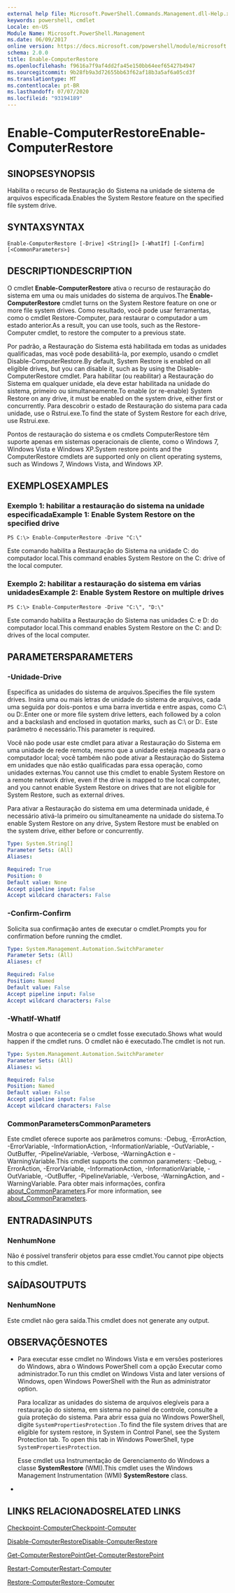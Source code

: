 ```yaml
---
external help file: Microsoft.PowerShell.Commands.Management.dll-Help.xml
keywords: powershell, cmdlet
Locale: en-US
Module Name: Microsoft.PowerShell.Management
ms.date: 06/09/2017
online version: https://docs.microsoft.com/powershell/module/microsoft.powershell.management/enable-computerrestore?view=powershell-5.1&WT.mc_id=ps-gethelp
schema: 2.0.0
title: Enable-ComputerRestore
ms.openlocfilehash: f9616a7f9af4dd2fa45e150bb64eef65427b4947
ms.sourcegitcommit: 9b28fb9a3d72655bb63f62af18b3a5af6a05cd3f
ms.translationtype: MT
ms.contentlocale: pt-BR
ms.lasthandoff: 07/07/2020
ms.locfileid: "93194189"
---
```

# <span data-ttu-id="74c47-103">Enable-ComputerRestore</span><span class="sxs-lookup"><span data-stu-id="74c47-103">Enable-ComputerRestore</span></span>

## <span data-ttu-id="74c47-104">SINOPSE</span><span class="sxs-lookup"><span data-stu-id="74c47-104">SYNOPSIS</span></span>
<span data-ttu-id="74c47-105">Habilita o recurso de Restauração do Sistema na unidade de sistema de arquivos especificada.</span><span class="sxs-lookup"><span data-stu-id="74c47-105">Enables the System Restore feature on the specified file system drive.</span></span>

## <span data-ttu-id="74c47-106">SYNTAX</span><span class="sxs-lookup"><span data-stu-id="74c47-106">SYNTAX</span></span>

```
Enable-ComputerRestore [-Drive] <String[]> [-WhatIf] [-Confirm] [<CommonParameters>]
```

## <span data-ttu-id="74c47-107">DESCRIPTION</span><span class="sxs-lookup"><span data-stu-id="74c47-107">DESCRIPTION</span></span>
<span data-ttu-id="74c47-108">O cmdlet **Enable-ComputerRestore** ativa o recurso de restauração do sistema em uma ou mais unidades do sistema de arquivos.</span><span class="sxs-lookup"><span data-stu-id="74c47-108">The **Enable-ComputerRestore** cmdlet turns on the System Restore feature on one or more file system drives.</span></span>
<span data-ttu-id="74c47-109">Como resultado, você pode usar ferramentas, como o cmdlet Restore-Computer, para restaurar o computador a um estado anterior.</span><span class="sxs-lookup"><span data-stu-id="74c47-109">As a result, you can use tools, such as the Restore-Computer cmdlet, to restore the computer to a previous state.</span></span>

<span data-ttu-id="74c47-110">Por padrão, a Restauração do Sistema está habilitada em todas as unidades qualificadas, mas você pode desabilitá-la, por exemplo, usando o cmdlet Disable-ComputerRestore.</span><span class="sxs-lookup"><span data-stu-id="74c47-110">By default, System Restore is enabled on all eligible drives, but you can disable it, such as by using the Disable-ComputerRestore cmdlet.</span></span>
<span data-ttu-id="74c47-111">Para habilitar (ou reabilitar) a Restauração do Sistema em qualquer unidade, ela deve estar habilitada na unidade do sistema, primeiro ou simultaneamente.</span><span class="sxs-lookup"><span data-stu-id="74c47-111">To enable (or re-enable) System Restore on any drive, it must be enabled on the system drive, either first or concurrently.</span></span>
<span data-ttu-id="74c47-112">Para descobrir o estado de Restauração do sistema para cada unidade, use o Rstrui.exe.</span><span class="sxs-lookup"><span data-stu-id="74c47-112">To find the state of System Restore for each drive, use Rstrui.exe.</span></span>

<span data-ttu-id="74c47-113">Pontos de restauração do sistema e os cmdlets ComputerRestore têm suporte apenas em sistemas operacionais de cliente, como o Windows 7, Windows Vista e Windows XP.</span><span class="sxs-lookup"><span data-stu-id="74c47-113">System restore points and the ComputerRestore cmdlets are supported only on client operating systems, such as Windows 7, Windows Vista, and Windows XP.</span></span>

## <span data-ttu-id="74c47-114">EXEMPLOS</span><span class="sxs-lookup"><span data-stu-id="74c47-114">EXAMPLES</span></span>

### <span data-ttu-id="74c47-115">Exemplo 1: habilitar a restauração do sistema na unidade especificada</span><span class="sxs-lookup"><span data-stu-id="74c47-115">Example 1: Enable System Restore on the specified drive</span></span>

```
PS C:\> Enable-ComputerRestore -Drive "C:\"
```

<span data-ttu-id="74c47-116">Este comando habilita a Restauração do Sistema na unidade C: do computador local.</span><span class="sxs-lookup"><span data-stu-id="74c47-116">This command enables System Restore on the C: drive of the local computer.</span></span>

### <span data-ttu-id="74c47-117">Exemplo 2: habilitar a restauração do sistema em várias unidades</span><span class="sxs-lookup"><span data-stu-id="74c47-117">Example 2: Enable System Restore on multiple drives</span></span>

```
PS C:\> Enable-ComputerRestore -Drive "C:\", "D:\"
```

<span data-ttu-id="74c47-118">Este comando habilita a Restauração do Sistema nas unidades C: e D: do computador local.</span><span class="sxs-lookup"><span data-stu-id="74c47-118">This command enables System Restore on the C: and D: drives of the local computer.</span></span>

## <span data-ttu-id="74c47-119">PARAMETERS</span><span class="sxs-lookup"><span data-stu-id="74c47-119">PARAMETERS</span></span>

### <span data-ttu-id="74c47-120">-Unidade</span><span class="sxs-lookup"><span data-stu-id="74c47-120">-Drive</span></span>
<span data-ttu-id="74c47-121">Especifica as unidades do sistema de arquivos.</span><span class="sxs-lookup"><span data-stu-id="74c47-121">Specifies the file system drives.</span></span>
<span data-ttu-id="74c47-122">Insira uma ou mais letras de unidade do sistema de arquivos, cada uma seguida por dois-pontos e uma barra invertida e entre aspas, como C:\ ou D:\.</span><span class="sxs-lookup"><span data-stu-id="74c47-122">Enter one or more file system drive letters, each followed by a colon and a backslash and enclosed in quotation marks, such as C:\ or D:\.</span></span>
<span data-ttu-id="74c47-123">Este parâmetro é necessário.</span><span class="sxs-lookup"><span data-stu-id="74c47-123">This parameter is required.</span></span>

<span data-ttu-id="74c47-124">Você não pode usar este cmdlet para ativar a Restauração do Sistema em uma unidade de rede remota, mesmo que a unidade esteja mapeada para o computador local; você também não pode ativar a Restauração do Sistema em unidades que não estão qualificadas para essa operação, como unidades externas.</span><span class="sxs-lookup"><span data-stu-id="74c47-124">You cannot use this cmdlet to enable System Restore on a remote network drive, even if the drive is mapped to the local computer, and you cannot enable System Restore on drives that are not eligible for System Restore, such as external drives.</span></span>

<span data-ttu-id="74c47-125">Para ativar a Restauração do sistema em uma determinada unidade, é necessário ativá-la primeiro ou simultaneamente na unidade do sistema.</span><span class="sxs-lookup"><span data-stu-id="74c47-125">To enable System Restore on any drive, System Restore must be enabled on the system drive, either before or concurrently.</span></span>

```yaml
Type: System.String[]
Parameter Sets: (All)
Aliases:

Required: True
Position: 0
Default value: None
Accept pipeline input: False
Accept wildcard characters: False
```

### <span data-ttu-id="74c47-126">-Confirm</span><span class="sxs-lookup"><span data-stu-id="74c47-126">-Confirm</span></span>
<span data-ttu-id="74c47-127">Solicita sua confirmação antes de executar o cmdlet.</span><span class="sxs-lookup"><span data-stu-id="74c47-127">Prompts you for confirmation before running the cmdlet.</span></span>

```yaml
Type: System.Management.Automation.SwitchParameter
Parameter Sets: (All)
Aliases: cf

Required: False
Position: Named
Default value: False
Accept pipeline input: False
Accept wildcard characters: False
```

### <span data-ttu-id="74c47-128">-WhatIf</span><span class="sxs-lookup"><span data-stu-id="74c47-128">-WhatIf</span></span>
<span data-ttu-id="74c47-129">Mostra o que aconteceria se o cmdlet fosse executado.</span><span class="sxs-lookup"><span data-stu-id="74c47-129">Shows what would happen if the cmdlet runs.</span></span>
<span data-ttu-id="74c47-130">O cmdlet não é executado.</span><span class="sxs-lookup"><span data-stu-id="74c47-130">The cmdlet is not run.</span></span>

```yaml
Type: System.Management.Automation.SwitchParameter
Parameter Sets: (All)
Aliases: wi

Required: False
Position: Named
Default value: False
Accept pipeline input: False
Accept wildcard characters: False
```

### <span data-ttu-id="74c47-131">CommonParameters</span><span class="sxs-lookup"><span data-stu-id="74c47-131">CommonParameters</span></span>
<span data-ttu-id="74c47-132">Este cmdlet oferece suporte aos parâmetros comuns: -Debug, -ErrorAction, -ErrorVariable, -InformationAction, -InformationVariable, -OutVariable, -OutBuffer, -PipelineVariable, -Verbose, -WarningAction e -WarningVariable.</span><span class="sxs-lookup"><span data-stu-id="74c47-132">This cmdlet supports the common parameters: -Debug, -ErrorAction, -ErrorVariable, -InformationAction, -InformationVariable, -OutVariable, -OutBuffer, -PipelineVariable, -Verbose, -WarningAction, and -WarningVariable.</span></span> <span data-ttu-id="74c47-133">Para obter mais informações, confira [about_CommonParameters](https://go.microsoft.com/fwlink/?LinkID=113216).</span><span class="sxs-lookup"><span data-stu-id="74c47-133">For more information, see [about_CommonParameters](https://go.microsoft.com/fwlink/?LinkID=113216).</span></span>

## <span data-ttu-id="74c47-134">ENTRADAS</span><span class="sxs-lookup"><span data-stu-id="74c47-134">INPUTS</span></span>

### <span data-ttu-id="74c47-135">Nenhum</span><span class="sxs-lookup"><span data-stu-id="74c47-135">None</span></span>
<span data-ttu-id="74c47-136">Não é possível transferir objetos para esse cmdlet.</span><span class="sxs-lookup"><span data-stu-id="74c47-136">You cannot pipe objects to this cmdlet.</span></span>

## <span data-ttu-id="74c47-137">SAÍDAS</span><span class="sxs-lookup"><span data-stu-id="74c47-137">OUTPUTS</span></span>

### <span data-ttu-id="74c47-138">Nenhum</span><span class="sxs-lookup"><span data-stu-id="74c47-138">None</span></span>
<span data-ttu-id="74c47-139">Este cmdlet não gera saída.</span><span class="sxs-lookup"><span data-stu-id="74c47-139">This cmdlet does not generate any output.</span></span>

## <span data-ttu-id="74c47-140">OBSERVAÇÕES</span><span class="sxs-lookup"><span data-stu-id="74c47-140">NOTES</span></span>

* <span data-ttu-id="74c47-141">Para executar esse cmdlet no Windows Vista e em versões posteriores do Windows, abra o Windows PowerShell com a opção Executar como administrador.</span><span class="sxs-lookup"><span data-stu-id="74c47-141">To run this cmdlet on Windows Vista and later versions of Windows, open Windows PowerShell with the Run as administrator option.</span></span>

  <span data-ttu-id="74c47-142">Para localizar as unidades do sistema de arquivos elegíveis para a restauração do sistema, em sistema no painel de controle, consulte a guia proteção do sistema. Para abrir essa guia no Windows PowerShell, digite `SystemPropertiesProtection` .</span><span class="sxs-lookup"><span data-stu-id="74c47-142">To find the file system drives that are eligible for system restore, in System in Control Panel, see the System Protection tab. To open this tab in Windows PowerShell, type `SystemPropertiesProtection`.</span></span>

  <span data-ttu-id="74c47-143">Esse cmdlet usa Instrumentação de Gerenciamento do Windows a classe **SystemRestore** (WMI).</span><span class="sxs-lookup"><span data-stu-id="74c47-143">This cmdlet uses the Windows Management Instrumentation (WMI) **SystemRestore** class.</span></span>

*

## <span data-ttu-id="74c47-144">LINKS RELACIONADOS</span><span class="sxs-lookup"><span data-stu-id="74c47-144">RELATED LINKS</span></span>

[<span data-ttu-id="74c47-145">Checkpoint-Computer</span><span class="sxs-lookup"><span data-stu-id="74c47-145">Checkpoint-Computer</span></span>](Checkpoint-Computer.md)

[<span data-ttu-id="74c47-146">Disable-ComputerRestore</span><span class="sxs-lookup"><span data-stu-id="74c47-146">Disable-ComputerRestore</span></span>](Disable-ComputerRestore.md)

[<span data-ttu-id="74c47-147">Get-ComputerRestorePoint</span><span class="sxs-lookup"><span data-stu-id="74c47-147">Get-ComputerRestorePoint</span></span>](Get-ComputerRestorePoint.md)

[<span data-ttu-id="74c47-148">Restart-Computer</span><span class="sxs-lookup"><span data-stu-id="74c47-148">Restart-Computer</span></span>](Restart-Computer.md)

[<span data-ttu-id="74c47-149">Restore-Computer</span><span class="sxs-lookup"><span data-stu-id="74c47-149">Restore-Computer</span></span>](Restore-Computer.md)
